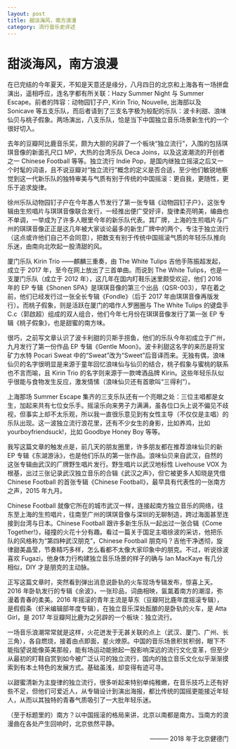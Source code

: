 ```yaml
---
layout: post
title: 甜淡海风，南方浪漫
category: 流行音乐史评述
---
```


# 甜淡海风，南方浪漫

在已完结的今年夏天，不知是天意还是缘分，八月四日的北京和上海各有一场拼盘演出，遥相呼应，连名字都有所关联：Hazy Summer Night 与 Summer Escape。前者的阵容：动物园钉子户, Kirin Trio, Nouvelle, 出海部以及 Sonicave 等五支乐队，而后者请到了三支名字极为般配的乐队：波卡利甜、浪味仙贝与桃子假象。两场演出，八支乐队，恰是当下中国独立音乐场景新生代的一个很好切入。

去年的豆瓣阿比鹿音乐奖，颇为大胆的另辟了一个板块“独立流行”，入围的包括琪琪音像的新面孔尺口 MP，大热的台湾乐队 Deca Joins，以及这波潮流的开创者之一 Chinese Football 等等。独立流行 Indie Pop，是国内继独立摇滚之后又一个时髦的词语，且不说豆瓣对“独立流行”概念的定义是否合适，至少他们敏锐地察觉到这一代新乐队的独特审美与气质有别于传统的中国摇滚：更自我，更随性，更乐于追求旋律。

徐州乐队动物园钉子户在今年愚人节发行了第一张专辑《动物园钉子户》，这张专辑由生煎唱片与琪琪音像联合发行，一经推出便广受好评，旋律柔亮明美，编曲也不单调，一举成为了许多人眼里今年的新乐队代表。其厂牌，上海的生煎唱片与广州的琪琪音像正正是这几年被大家谈论最多的新生厂牌中的两个，专注于独立流行（这点或许他们自己不会同意），把数支有别于传统中国摇滚气质的年轻乐队推向乐迷，由南向北吹起一股清甜的风。

厦门乐队 Kirin Trio ——麒麟三重奏，由 The White Tulips 吉他手陈振超发起，成立于 2017 年，至今在网上放出了三首单曲。而说到 The White Tulips，也是一支厦门乐队（成立于 2012 年），这几年在国内盯鞋乐迷里颇受欢迎，他们 2016 年的 EP 专辑《Shonen SPA》是琪琪音像的第三个出品（QSR-003），早在着之前，他们已经发行过一张全长专辑《Fondle》（后于 2017 年由琪琪音像再版发行）。而桃子假象，则是活跃在厦门的唱作人罗圈圈与 The White Tulips 的键盘手 C.c（郭啟超）组成的双人组合，他们今年七月份在琪琪音像发行了第一张 EP 专辑《桃子假象》，也是甜蜜的南方味。

很巧，之前写文章认识了波卡利甜的贝斯手捞鱼，他们的乐队今年初成立于广州，九月发行了第一份作品 EP 专辑《Gentle Moon》。波卡利甜这名字的来历是将宝矿力水特 Pocari Sweat 中的“Sweat”改为“Sweet”后音译而来。无独有偶，浪味仙贝的名字很明显是来源于童年回忆浪味仙与仙贝的结合，桃子假象与蜜桃的联系也不言而喻，且 Kirin Trio 的名字则来源于一款啤酒品牌 Kirin。这些年轻乐队似乎很能与食物发生反应，激发情愫（浪味仙贝还有首歌叫“三得利”）。

上海那场 Summer Escape 集齐的三支乐队还有一个亮眼之处：三位主唱都是女生，加起来共有七位女乐手。摇滚乐向来男子力满满，虽各位口头上说不偏见不歧视，但事实上却不太乐观，所以我一直很乐意见到有女性主导（不仅仅是主唱）的乐队出现。这一波独立流行浪花里，还有不少女生的身影，比如养鸡，比如 yourboyfriendsuck!，比如 Goodbye Honey Boy 等等。

我写这篇文章的触发点是，前几天的朋友圈里，许多朋友都在推荐浪味仙贝的新 EP 专辑《东湖游泳》，也是他们乐队的第一张作品。浪味仙贝来自武汉，自然的这张专辑由武汉的厂牌野生唱片发行。野生唱片以武汉地标性 Livehouse VOX 为根基，出过三张记录武汉独立音乐的合辑《武汉之声》，但它被更多人知晓是凭借 Chinese Football 的首张专辑《Chinese Football》，最早具有代表性的一张南方之声，2015 年九月。

Chinese Football 就像它所在的城市武汉一样，连接起南方独立音乐的网络，往东至上海的生煎唱片，往南至广州的琪琪音像与深圳的无聊制造，跨过海面甚至连接到台湾与日本。Chinese Football 跟许多新生乐队一起出过一张合辑《Come Together!》，碰撞的火花十分有趣。看过一篇关于国足主唱徐波的采访，他把乐队的风格称为“第四种武汉朋克”，Chinese Football 朋克吗？吉他干净透彻，旋律甜美晶莹，节奏精巧多样，怎么看都不太像大家印象中的朋克。不过，听说徐波喜欢 Fugazi，他身体力行构建独立音乐场景的样子的确与 Ian MacKaye 有几分相似，DIY 才是朋克的主动脉。

正写这篇文章时，突然看到弹出消息说卧轨的火车现场专辑发布，惊喜上天。2016 年卧轨发行的专辑《余波》，一张珍品，词曲相映，氤氲着南方的潮湿，弥漫着青春的柔美。2016 年摇滚的青年主流是草东（豆瓣阿比鹿年度摇滚专辑），是假假条（虾米编辑部年度专辑），在独立音乐深处酝酿的是卧轨的火车，是 Atta Girl，是 2017 年豆瓣阿比鹿为之另辟的一个板块：独立流行。

一场音乐浪潮常常就是这样，火花迸发于无甚关联的点上（武汉、厦门、广州、长三角），各自燃烧，接着由点即面，星火燎原。中国的音乐场景积贫积弱，眼下不能指望说能像英美那般，能有场运动能掀起一股影响深远的流行文化变革，但至少从最初的盯鞋自赏到如今被广泛认可的独立流行，国内的独立音乐文化似乎渐渐摸索到有本土特色的发展方式。基础虽浅，却变得有迹可寻。

以甜蜜清新为主旋律的独立流行，很多听起来特别单纯稚嫩，在音乐技巧上还有好些不足，但他们可爱近人，从专辑设计到演出海报，都比传统的国摇更能接近年轻人，从而以其独特的青春气质吸引了一大批年轻乐迷。

（至于标题里的）南方？以中国摇滚的格局来讲，北京以南都是南方。当南方的浪漫曲在各处产生回响时，北京依然平静。

<p align="right">——— 2018 年于北京健德门</p>
